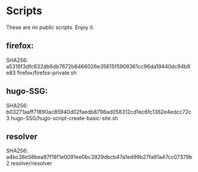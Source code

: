 # Scripts

These are mi public scripts. Enjoy it.

## firefox:

SHA256: a5316f3dfc632db6db7672b8466026e35615f5908361cc96da19440dc94b9e83  firefox/firefox-private.sh

## hugo-SSG:

SHA256: b03271aaff71890ac85940d02faedb8798ad058312cd1ec6fc1362e4edcc72c3  hugo-SSG/hugo-script-create-basic-site.sh

## resolver

SHA256: a4bc38e58bea87f18f1e0091ee0bc3929dbcb47a1ed99b27fa91a47cc07379b2  resolver/resolver
